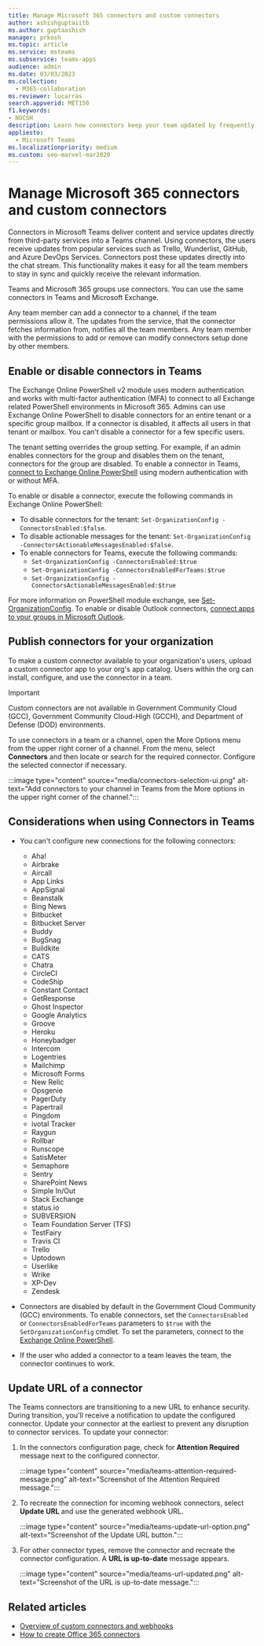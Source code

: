 ```yaml
---
title: Manage Microsoft 365 connectors and custom connectors
author: ashishguptaiitb
ms.author: guptaashish
manager: prkosh
ms.topic: article
ms.service: msteams
ms.subservice: teams-apps
audience: admin
ms.date: 03/03/2023
ms.collection: 
  - M365-collaboration
ms.reviewer: lucarras
search.appverid: MET150
f1.keywords:
- NOCSH
description: Learn how connectors keep your team updated by frequently delivering content and updates directly into a Teams channel for services you use.
appliesto: 
  - Microsoft Teams
ms.localizationpriority: medium
ms.custom: seo-marvel-mar2020
---
```


# Manage Microsoft 365 connectors and custom connectors

Connectors in Microsoft Teams deliver content and service updates directly from third-party services into a Teams channel. Using connectors, the users receive updates from popular services such as Trello, Wunderlist, GitHub, and Azure DevOps Services. Connectors post these updates directly into the chat stream. This functionality makes it easy for all the team members to stay in sync and quickly receive the relevant information.

Teams and Microsoft 365 groups use connectors. You can use the same connectors in Teams and Microsoft Exchange.

Any team member can add a connector to a channel, if the team permissions allow it. The updates from the service, that the connector fetches information from, notifies all the team members. Any team member with the permissions to add or remove can modify connectors setup done by other members.

## Enable or disable connectors in Teams

The Exchange Online PowerShell v2 module uses modern authentication and works with multi-factor authentication (MFA) to connect to all Exchange related PowerShell environments in Microsoft 365. Admins can use Exchange Online PowerShell to disable connectors for an entire tenant or a specific group mailbox. If a connector is disabled, it affects all users in that tenant or mailbox. You can't disable a connector for a few specific users.

The tenant setting overrides the group setting. For example, if an admin enables connectors for the group and disables them on the tenant, connectors for the group are disabled. To enable a connector in Teams, [connect to Exchange Online PowerShell](/powershell/exchange/connect-to-exchange-online-powershell?view=exchange-ps#connect-to-exchange-online-powershell-using-modern-authentication-with-or-without-mfa&preserve-view=true) using modern authentication with or without MFA.

To enable or disable a connector, execute the following commands in Exchange Online PowerShell:

* To disable connectors for the tenant: `Set-OrganizationConfig -ConnectorsEnabled:$false`.
* To disable actionable messages for the tenant: `Set-OrganizationConfig -ConnectorsActionableMessagesEnabled:$false`.
* To enable connectors for Teams, execute the following commands:
  * `Set-OrganizationConfig -ConnectorsEnabled:$true`
  * `Set-OrganizationConfig -ConnectorsEnabledForTeams:$true`
  * `Set-OrganizationConfig -ConnectorsActionableMessagesEnabled:$true`

For more information on PowerShell module exchange, see [Set-OrganizationConfig](/powershell/module/exchange/Set-OrganizationConfig?view=exchange-ps&preserve-view=true). To enable or disable Outlook connectors, [connect apps to your groups in Microsoft Outlook](https://support.microsoft.com/topic/connect-apps-to-your-groups-in-outlook-ed0ce547-038f-4902-b9b3-9e518ae6fbab).

## Publish connectors for your organization

To make a custom connector available to your organization's users, upload a custom connector app to your org's app catalog. Users within the org can install, configure, and use the connector in a team.

> [!IMPORTANT]
> Custom connectors are not available in Government Community Cloud (GCC), Government Community Cloud-High (GCCH), and Department of Defense (DOD) environments.

To use connectors in a team or a channel, open the More Options menu from the upper right corner of a channel. From the menu, select **Connectors** and then locate or search for the required connector. Configure the selected connector if necessary.

:::image type="content" source="media/connectors-selection-ui.png" alt-text="Add connectors to your channel in Teams from the More options in the upper right corner of the channel.":::

## Considerations when using Connectors in Teams

* You can't configure new connections for the following connectors:

  * Aha!
  * Airbrake
  * Aircall
  * App Links
  * AppSignal
  * Beanstalk
  * Bing News
  * Bitbucket
  * Bitbucket Server
  * Buddy
  * BugSnag
  * Buildkite
  * CATS
  * Chatra
  * CircleCI
  * CodeShip
  * Constant Contact
  * GetResponse
  * Ghost Inspector
  * Google Analytics
  * Groove
  * Heroku
  * Honeybadger
  * Intercom
  * Logentries
  * Mailchimp
  * Microsoft Forms
  * New Relic
  * Opsgenie
  * PagerDuty
  * Papertrail
  * Pingdom
  * ivotal Tracker
  * Raygun
  * Rollbar
  * Runscope
  * SatisMeter
  * Semaphore
  * Sentry
  * SharePoint News
  * Simple In/Out
  * Stack Exchange
  * status.io
  * SUBVERSION
  * Team Foundation Server (TFS)
  * TestFairy
  * Travis CI
  * Trello
  * Uptodown
  * Userlike
  * Wrike
  * XP-Dev
  * Zendesk

* Connectors are disabled by default in the Government Cloud Community (GCC) environments. To enable connectors, set the `ConnectorsEnabled` or `ConnectorsEnabledForTeams` parameters to `$true` with the `SetOrganizationConfig` cmdlet. To set the parameters, connect to the [Exchange Online PowerShell](/powershell/exchange/connect-to-exchange-online-powershell?view=exchange-ps&preserve-view=true).

* If the user who added a connector to a team leaves the team, the connector continues to work.

## Update URL of a connector

The Teams connectors are transitioning to a new URL to enhance security. During transition, you'll receive a notification to update the configured connector. Update your connector at the earliest to prevent any disruption to connector services. To update your connector:

1. In the connectors configuration page, check for **Attention Required** message next to the configured connector.

   :::image type="content" source="media/teams-attention-required-message.png" alt-text="Screenshot of the Attention Required message.":::

1. To recreate the connection for incoming webhook connectors, select **Update URL** and use the generated webhook URL.

   :::image type="content" source="media/teams-update-url-option.png" alt-text="Screenshot of the Update URL button.":::

1. For other connector types, remove the connector and recreate the connector configuration. A **URL is up-to-date** message appears.

   :::image type="content" source="media/teams-url-updated.png" alt-text="Screenshot of the URL is up-to-date message.":::

## Related articles

* [Overview of custom connectors and webhooks](/microsoftteams/platform/webhooks-and-connectors/what-are-webhooks-and-connectors)
* [How to create Office 365 connectors](/microsoftteams/platform/webhooks-and-connectors/how-to/connectors-creating)
